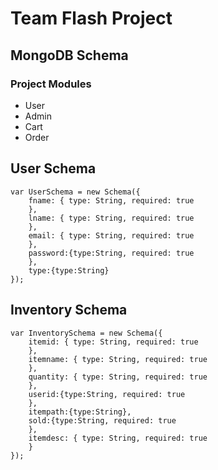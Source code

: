 # Team Flash Project

## MongoDB Schema
  
### Project Modules
- User
- Admin
- Cart
- Order

## User Schema

```
var UserSchema = new Schema({  
    fname: { type: String, required: true
    },  
    lname: { type: String, required: true  
    },  
    email: { type: String, required: true  
    }, 
    password:{type:String, required: true  
    },
    type:{type:String}
});  
```
## Inventory Schema

```
var InventorySchema = new Schema({  
    itemid: { type: String, required: true
    },  
    itemname: { type: String, required: true  
    },  
    quantity: { type: String, required: true  
    }, 
    userid:{type:String, required: true  
    },
    itempath:{type:String},
    sold:{type:String, required: true  
    },
    itemdesc: { type: String, required: true  
    }
});  

```
